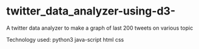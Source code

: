 # twitter_data_analyzer-using-d3-

A twitter data analyzer to make a graph of last 200 tweets on various topic

Technology used:
python3
java-script
html
css

